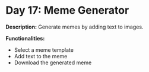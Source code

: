 # Day 17: Meme Generator

**Description:** Generate memes by adding text to images.

**Functionalities:**

- Select a meme template
- Add text to the meme
- Download the generated meme